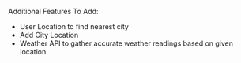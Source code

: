 Additional Features To Add:
- User Location to find nearest city
- Add City Location
- Weather API to gather accurate weather readings based on given location
